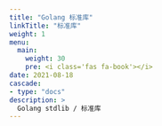 ```yaml
---
title: "Golang 标准库"
linkTitle: "标准库"
weight: 1
menu:
  main:
    weight: 30
    pre: <i class='fas fa-book'></i>
date: 2021-08-18
cascade:
- type: "docs"
description: >
  Golang stdlib / 标准库
---
```




